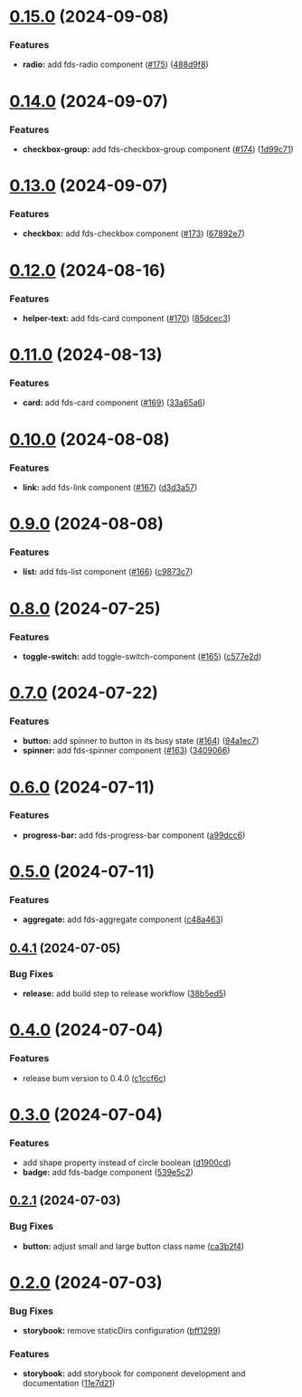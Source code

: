 # [0.15.0](https://github.com/parasutcom/frame-design-system/compare/v0.14.0...v0.15.0) (2024-09-08)


### Features

* **radio:** add fds-radio component ([#175](https://github.com/parasutcom/frame-design-system/issues/175)) ([488d9f8](https://github.com/parasutcom/frame-design-system/commit/488d9f8c84f1de2c6c98c525012394d561cfd598))

# [0.14.0](https://github.com/parasutcom/frame-design-system/compare/v0.13.0...v0.14.0) (2024-09-07)


### Features

* **checkbox-group:** add fds-checkbox-group component ([#174](https://github.com/parasutcom/frame-design-system/issues/174)) ([1d99c71](https://github.com/parasutcom/frame-design-system/commit/1d99c710ef8829ba12960c35b4b70dfa2f47f89f))

# [0.13.0](https://github.com/parasutcom/frame-design-system/compare/v0.12.0...v0.13.0) (2024-09-07)


### Features

* **checkbox:** add fds-checkbox component ([#173](https://github.com/parasutcom/frame-design-system/issues/173)) ([67892e7](https://github.com/parasutcom/frame-design-system/commit/67892e7796f6e65f7c596c424025f9c88506e17b))

# [0.12.0](https://github.com/parasutcom/frame-design-system/compare/v0.11.0...v0.12.0) (2024-08-16)


### Features

* **helper-text:** add fds-card component ([#170](https://github.com/parasutcom/frame-design-system/issues/170)) ([85dcec3](https://github.com/parasutcom/frame-design-system/commit/85dcec3e09a9cee5e51fe326052e83637e6f8c65))

# [0.11.0](https://github.com/parasutcom/frame-design-system/compare/v0.10.0...v0.11.0) (2024-08-13)


### Features

* **card:** add fds-card component ([#169](https://github.com/parasutcom/frame-design-system/issues/169)) ([33a65a6](https://github.com/parasutcom/frame-design-system/commit/33a65a61e83845bca3633e228a4a7b24ddad8f6b))

# [0.10.0](https://github.com/parasutcom/frame-design-system/compare/v0.9.0...v0.10.0) (2024-08-08)


### Features

* **link:** add fds-link component ([#167](https://github.com/parasutcom/frame-design-system/issues/167)) ([d3d3a57](https://github.com/parasutcom/frame-design-system/commit/d3d3a575c9dda7bc75df23ec123e8e3d3d95a7f7))

# [0.9.0](https://github.com/parasutcom/frame-design-system/compare/v0.8.0...v0.9.0) (2024-08-08)


### Features

* **list:** add fds-list component ([#166](https://github.com/parasutcom/frame-design-system/issues/166)) ([c9873c7](https://github.com/parasutcom/frame-design-system/commit/c9873c7f3b187f8d1034fded65657befe02253d1))

# [0.8.0](https://github.com/parasutcom/frame-design-system/compare/v0.7.0...v0.8.0) (2024-07-25)


### Features

* **toggle-switch:** add toggle-switch-component ([#165](https://github.com/parasutcom/frame-design-system/issues/165)) ([c577e2d](https://github.com/parasutcom/frame-design-system/commit/c577e2d127fb3e8ffbec6155e45a23ec0c306b48))

# [0.7.0](https://github.com/parasutcom/frame-design-system/compare/v0.6.0...v0.7.0) (2024-07-22)


### Features

* **button:** add spinner to button in its busy state ([#164](https://github.com/parasutcom/frame-design-system/issues/164)) ([94a1ec7](https://github.com/parasutcom/frame-design-system/commit/94a1ec79801d4c5d206b29e765e5235289940fc3))
* **spinner:** add fds-spinner component ([#163](https://github.com/parasutcom/frame-design-system/issues/163)) ([3409066](https://github.com/parasutcom/frame-design-system/commit/3409066e9ea5de14edc3b277a73d6ad860ac522a))

# [0.6.0](https://github.com/parasutcom/frame-design-system/compare/v0.5.0...v0.6.0) (2024-07-11)


### Features

* **progress-bar:** add fds-progress-bar component ([a99dcc6](https://github.com/parasutcom/frame-design-system/commit/a99dcc6ec305b017bc65a9cf2df569445e2d723e))

# [0.5.0](https://github.com/parasutcom/frame-design-system/compare/v0.4.1...v0.5.0) (2024-07-11)


### Features

* **aggregate:** add fds-aggregate component ([c48a463](https://github.com/parasutcom/frame-design-system/commit/c48a46348f8cfac65dd72df7963eb3cc60a3e2fe))

## [0.4.1](https://github.com/parasutcom/frame-design-system/compare/v0.4.0...v0.4.1) (2024-07-05)


### Bug Fixes

* **release:** add build step to release workflow ([38b5ed5](https://github.com/parasutcom/frame-design-system/commit/38b5ed53089d583a5634216e17ca080615baf74f))

# [0.4.0](https://github.com/parasutcom/frame-design-system/compare/v0.3.0...v0.4.0) (2024-07-04)


### Features

* release bum version to 0.4.0 ([c1ccf6c](https://github.com/parasutcom/frame-design-system/commit/c1ccf6ccbe71ffe65564d15ebe5065c8e4faa570))

# [0.3.0](https://github.com/parasutcom/frame-design-system/compare/v0.2.1...v0.3.0) (2024-07-04)


### Features

* add shape property instead of circle boolean ([d1900cd](https://github.com/parasutcom/frame-design-system/commit/d1900cd862d6c2db71db1a629fffe987dd4b9a0a))
* **badge:** add fds-badge component ([539e5c2](https://github.com/parasutcom/frame-design-system/commit/539e5c2a3519ea37625e75df9647ff5897ae5ae3))

## [0.2.1](https://github.com/parasutcom/frame-design-system/compare/v0.2.0...v0.2.1) (2024-07-03)


### Bug Fixes

* **button:** adjust small and large button class name ([ca3b2f4](https://github.com/parasutcom/frame-design-system/commit/ca3b2f4464b63b2daf90936baf7729f26539a175))

# [0.2.0](https://github.com/parasutcom/frame-design-system/compare/v0.1.0...v0.2.0) (2024-07-03)


### Bug Fixes

* **storybook:** remove staticDirs configuration ([bff1299](https://github.com/parasutcom/frame-design-system/commit/bff1299d54d5c3bcf8a09f7f999a31b82032a260))


### Features

* **storybook:** add storybook for component development and documentation ([11e7d21](https://github.com/parasutcom/frame-design-system/commit/11e7d21c1c2fb34a4983e25c25ad1621da32caaa))
